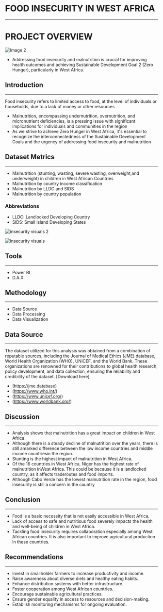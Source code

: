 # FOOD INSECURITY IN WEST AFRICA
---
# PROJECT OVERVIEW

![Image 2](https://github.com/Yettybenny/Food-Insecurity-in-West-Africa/assets/145848340/34753d09-ade9-4f9e-97a4-702610c15059)


- Addressing food insecurity and malnutrition is crucial for improving health outcomes and achieving Sustainable Development Goal 2 (Zero Hunger), particularly in West Africa.


## Introduction
---

Food insecurity refers to limited access to food, at the level of individuals or households, due to a lack of money or other resources

- Malnutrition, encompassing undernutrition, overnutrition, and micronutrient deficiencies, is a pressing issue with significant implications for individuals and communities in the region
- As we strive to achieve Zero Hunger in West Africa, it's essential to recognize the interconnectedness of the Sustainable Development Goals and the urgency of addressing food insecurity and malnutrition


## Dataset Metrics
---

- Malnutrition (stunting, wasting, severe wasting, overweight,and underweight) in children in West African Countries
- Malnutrition by country income classification
- Malnutrition by LLDC and SIDS
- Malnutrition by country population
### Abbreviations
- LLDC: Landlocked Developing Country
- SIDS: Small Island Developing States

![insecurity visuals 2](https://github.com/Yettybenny/Food-Insecurity-in-West-Africa/assets/145848340/e2aca1f4-2068-46eb-b63c-258f57a5a89e)

![insecurity visuals](https://github.com/Yettybenny/Food-Insecurity-in-West-Africa/assets/145848340/00c156f8-90fe-4a77-ada0-3e7b33abfa69)
## Tools
---
- Power BI
- D.A.X

## Methodology
---
- Data Source
- Data Processing
- Data Visualization

## Data Source
---
The dataset utilized for this analysis was obtained from a combination of reputable sources, including the Journal of Medical Ethics (JME) database, World Health Organization (WHO), UNICEF, and the World Bank. These organizations are renowned for their contributions to global health research, policy development, and data collection, ensuring the reliability and credibility of the dataset.
[Download here]
- (https://jme.database)
- (https://www.who.int/)
- (https://www.unicef.org/)
- (https://www.worldbank.org/)

## Discussion
---
- Analysis shows that malnutrition has a great impact on children in West Africa.
- Although there is a steady decline of malnutrition over the years, there is still amarked difference between the low income countries and middle income countriesin the region.
- Stunting is the highest impact of malnutrition in West Africa.
- Of the 16 countries in West Africa, Niger has the highest rate of malnutrition inWest Africa. This could be because it is a landlocked country, as it affects traderoutes and food imports.
- Although Cabo Verde has the lowest malnutrition rate in the region, food insecurity is still a concern in the country


## Conclusion
---
- Food is a basic necessity that is not easily accessible in West Africa.
- Lack of access to safe and nutritious food severely impacts the health and well-being of children in West Africa.
- Tackling food insecurity requires collaboration especially among West African countries. It is also important to improve agricultural production in these countries.


## Recommendations
---

- Invest in smallholder farmers to increase productivity and income.
- Raise awareness about diverse diets and healthy eating habits.
- Enhance distribution systems with better infrastructure.
- Foster cooperation among West African countries.
- Encourage sustainable agricultural practices.
- Ensure gender equality in access to resources and decision-making.
- Establish monitoring mechanisms for ongoing evaluation.


